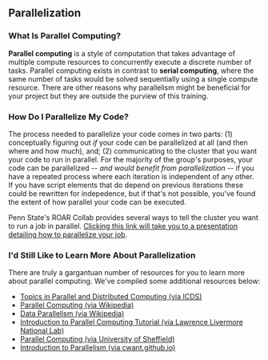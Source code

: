 ## Parallelization

### What Is Parallel Computing?
**Parallel computing** is a style of computation that takes advantage of multiple compute resources to concurrently execute a discrete number of tasks. Parallel computing exists in contrast to **serial computing**, where the same number of tasks would be solved sequentially using a single compute resource. There are other reasons why parallelism might be beneficial for your project but they are outside the purview of this training.

[//]: # "Traditionally, software is written for serial computation. In a classical coding example, a single CPU (or **core**) would execute a single script line by line until it reaches the end of the program. There may be loops and conditional statements included in the script, but functionally its execution happens serially. This process is analogous to how electricity would flow through a circuit that operates in series: element-by-element, one before the next, until reaching the end of the circuit. A problem with this type of script execution comes from the inclusion of intra-script nested loops; each iteration of the loop happens one by one, even though the previous iteration of the loop might have no effect on the following iteration. Generally, this serialization/bottlenecking causes a massive slowdown in performance, especially if the dataset the script is processing is large. If it were possible to decentralize the nested loops and have each independent element run concurrently, we could expect a massive speedup in execution time."

[//]: # "This is the power of parallel computing. It utilizes the massive amount of compute resources granted by accessing additional cores to run independent loop iterations concurrently. The more cores you have access to, the greater performance you'll (generally) get. Accordingly, Penn State's ROAR Collab cluster is an ideal space for parallelization."

### How Do I Parallelize My Code?
The process needed to parallelize your code comes in two parts: (1) conceptually figuring out *if* your code can be parallelized at all (and then where and how much), and; (2) communicating to the cluster that you want your code to run in parallel. For the majority of the group's purposes, your code can be parallelized -- *and would benefit from parallelization* -- if you have a repeated process where each iteration is independent of any other. If you have script elements that do depend on previous iterations these could be rewritten for indepedence, but if that's not possible, you've found the extent of how parallel your code can be executed.

Penn State's ROAR Collab provides several ways to tell the cluster you want to run a job in parallel.
[Clicking this link will take you to a presentation detailing how to parallelize your job](https://pennstateoffice365-my.sharepoint.com/:p:/r/personal/azh5924_psu_edu/Documents/Hadjimichael%20Group%20Materials/Training/Joining%20and%20Using%20the%20Cluster/ParallelizationTraining.pptx?d=w106ee2d33e3b43f6bbe8e7b56364f7b2&csf=1&web=1&e=b6Dnco). 

### I'd Still Like to Learn More About Parallelization
There are truly a gargantuan number of resources for you to learn more about parallel computing. We've compiled some additional resources below:
* [Topics in Parallel and Distributed Computing (via ICDS)](https://tcpp.cs.gsu.edu/curriculum/?q=cedr_book)
* [Parallel Computing (via Wikipedia)](https://en.wikipedia.org/wiki/Parallel_computing)
* [Data Parallelism (via Wikipedia)](https://en.wikipedia.org/wiki/Data_parallelism)
* [Introduction to Parallel Computing Tutorial (via Lawrence Livermore National Lab)](https://hpc.llnl.gov/documentation/tutorials/introduction-parallel-computing-tutorial)
* [Parallel Computing (via University of Sheffield)](https://docs.hpc.shef.ac.uk/en/latest/parallel/index.html#gsc.tab=0)
* [Introduction to Parallelism (via cwant.github.io)](https://cwant.github.io/hpc-beyond/21-introduction-to-parallelism/index.html)
